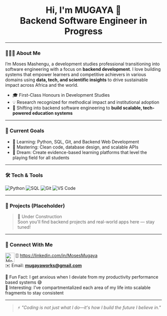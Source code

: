 <h1 align="center">Hi, I'm MUGAYA 👋<br/> Backend Software Engineer in Progress</h1>

---

### 👨🏽‍💻 About Me

I’m Moses Mashengu, a development studies professional transitioning into software engineering with a focus on **backend development**. I love building systems that empower learners and competitive achievers in various domains using **data, tech, and scientific insights** to drive sustainable impact across Africa and the world.

- 🎓 First-Class Honours in Development Studies  
- 💡 Research recognized for methodical impact and institutional adoption  
- 🔁 Shifting into backend software engineering to **build scalable, tech-powered education systems**

---

### 🎯 Current Goals

- 🌱 Learning: Python, SQL, Git, and Backend Web Development  
- 📘 Mastering: Clean code, database design, and scalable APIs  
- 🚀 Dream: Create evidence-based learning platforms that level the playing field for all students  

---

### 🛠️ Tech & Tools

<!-- Badges generated using https://shields.io/ -->
![Python](https://img.shields.io/badge/-Python-333333?style=for-the-badge&logo=python)
![SQL](https://img.shields.io/badge/-SQL-333333?style=for-the-badge&logo=mysql)
![Git](https://img.shields.io/badge/-Git-333333?style=for-the-badge&logo=git)
![VS Code](https://img.shields.io/badge/-VSCode-333333?style=for-the-badge&logo=visualstudiocode)

---

### 📂 Projects (Placeholder)

> 🚧 Under Construction  
Soon you'll find backend projects and real-world apps here — stay tuned!

---

### 🤳 Connect With Me

[<img align="left" alt="Moses Mugaya | LinkedIn" width="30px" src="https://cdn.jsdelivr.net/npm/simple-icons@v3/icons/linkedin.svg" />]
https://linkedin.com/in/MosesMugaya  

✉️ Email: **mugayaworks@gmail.com**  


🧠 Fun Fact: I get anxious when I deviate from my productivity performance based systems 😅  
🧩 Interesting: I’ve compartmentalized each area of my life into scalable fragments to stay consistent

---

> ⚡ *"Coding is not just what I do—it's how I build the future I believe in."*
